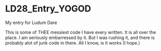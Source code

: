 LD28_Entry_YOGOD
================

My entry for Ludum Dare

This is some of THEE messiest code I have every written. It is all over the place. I am seriously embarressed by it.
But I was rushing it, and there is probably alot of junk code in there. All I know, is it works (I hope.)
